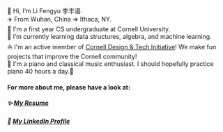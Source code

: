 👋 Hi, I’m Li Fengyu 李丰语.  
✈️ From Wuhan, China => Ithaca, NY.  
🏫 I'm a first year CS undergraduate at Cornell University.  
🌱 I’m currently learning data structures, algebra, and machine learning.  
:sailboat: I'm an active member of [Cornell Design & Tech Initiative](https://www.cornelldti.org/)! We make fun projects that improve the Cornell community!  
🎹 I'm a piano and classical music enthusiast. I should hopefully practice piano 40 hours a day.:thinking:

#### For more about me, please have a look at:
##### ✨ [My Resume](https://drive.google.com/file/d/1ks03CMRMGr-XKR8-qMVdnfSt7J6GiGYE/view?usp=sharing)
##### 🔖 [My LinkedIn Profile](https://www.linkedin.com/in/fengyuli)

